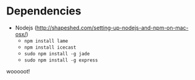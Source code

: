 # Dependencies
* Nodejs (http://shapeshed.com/setting-up-nodejs-and-npm-on-mac-osx/)
	*	```npm install lame```
	* ```npm install icecast```
	* ```sudo npm install -g jade```
	* ```sudo npm install -g express```

wooooot!

